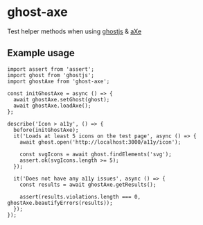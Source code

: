 # ghost-axe

Test helper methods when using [ghostjs](https://github.com/KevinGrandon/ghostjs) & [aXe](https://github.com/dequelabs/axe-core)

## Example usage

```
import assert from 'assert';
import ghost from 'ghostjs';
import ghostAxe from 'ghost-axe';

const initGhostAxe = async () => {
  await ghostAxe.setGhost(ghost);
  await ghostAxe.loadAxe();
};

describe('Icon > a11y', () => {
  before(initGhostAxe);
  it('Loads at least 5 icons on the test page', async () => {
    await ghost.open('http://localhost:3000/a11y/icon');

    const svgIcons = await ghost.findElements('svg');
    assert.ok(svgIcons.length >= 5);
  });

  it('Does not have any a11y issues', async () => {
    const results = await ghostAxe.getResults();

    assert(results.violations.length === 0, ghostAxe.beautifyErrors(results));
  });
});
```
